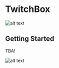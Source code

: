 # TwitchBox

![alt text](http://lyyn.fr.nf/photoshow/?t=Thb&f=meme+face%2F1282786204310.jpg)

## Getting Started

TBA!

![alt text](https://ibb.co/giORBH)


